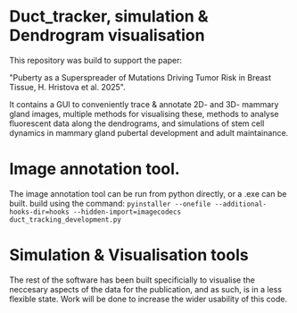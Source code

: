 # Duct_tracker, simulation & Dendrogram visualisation

This repository was build to support the paper:

"Puberty as a Superspreader of Mutations Driving Tumor Risk in Breast Tissue, H. Hristova et al. 2025". 

It contains a GUI to conveniently trace & annotate 2D- and 3D- mammary gland images, multiple methods for visualising these, methods to analyse fluorescent data along the dendrograms, and simulations of stem cell dynamics in mammary gland pubertal development and adult maintainance. 

# Image annotation tool. 
The image annotation tool can be run from python directly, or a .exe can be built.
build using the command: `pyinstaller --onefile --additional-hooks-dir=hooks --hidden-import=imagecodecs duct_tracking_development.py`

# Simulation & Visualisation tools
The rest of the software has been built specificially to visualise the neccesary aspects of the data for the publication, and as such, is in a less flexible state. Work will be done to increase the wider usability of this code.
